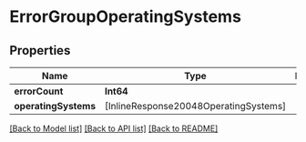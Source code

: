 # ErrorGroupOperatingSystems

## Properties
Name | Type | Description | Notes
------------ | ------------- | ------------- | -------------
**errorCount** | **Int64** |  | [optional] 
**operatingSystems** | [InlineResponse20048OperatingSystems] |  | [optional] 

[[Back to Model list]](../README.md#documentation-for-models) [[Back to API list]](../README.md#documentation-for-api-endpoints) [[Back to README]](../README.md)


